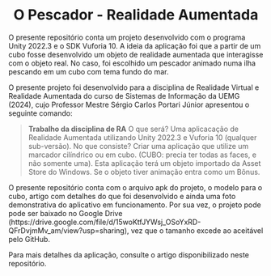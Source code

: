 # <center> O Pescador - Realidade Aumentada </center>

<p>O presente repositório conta um projeto desenvolvido com o programa Unity 2022.3 e o SDK Vuforia 10. A ideia da aplicação foi que a partir de um cubo fosse desenvolvido um objeto de realidade aumentada que interagisse com o objeto real. No caso, foi escolhido um pescador animado numa ilha pescando em um cubo com tema fundo do mar.</p>
<p>O presente projeto foi desenvolvido para a disciplina de Realidade Virtual e Realidade Aumentada do curso de Sistemas de Informação da UEMG (2024), cujo Professor Mestre Sérgio Carlos Portari Júnior apresentou o seguinte comando:</p>

> **Trabalho da disciplina de RA**
>  O que será?
>  Uma aplicacação de Realidade Aumentada utilizando Unity 2022.3 e Vuforia 10 (qualquer sub-versão).
> No que consiste?
> Criar uma aplicação que utilize um marcador cilíndrico ou em cubo. (CUBO: precia ter todas as faces, e não somente uma). 
> Esta aplicação terá um objeto importado da Asset Store do Windows. 
> Se o objeto tiver animação entra como um Bônus.
<p> O presente repositório conta com o arquivo apk do projeto, o modelo para o cubo, artigo com detalhes do que foi desenvolvido e ainda uma foto demonstrativa do aplicativo em funcionamento. Por sua vez, o projeto pode pode ser baixado no Google Drive (https://drive.google.com/file/d/15woKtfJYWsj_OSoYxRD-QFrDvjmMv_am/view?usp=sharing), vez que o tamanho excede ao aceitável pelo GitHub.</p>
<p>Para mais detalhes da aplicação, consulte o artigo disponibilizado neste repositório.</p>
